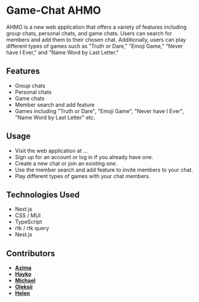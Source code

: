 # Game-Chat AHMO

AHMO is a new web application that offers a variety of features including group chats, personal chats, and game chats. Users can search for members and add them to their chosen chat. Additionally, users can play different types of games such as "Truth or Dare," "Emoji Game," "Never have I Ever," and "Name Word by Last Letter."

## Features

- Group chats
- Personal chats
- Game chats
- Member search and add feature
- Games including "Truth or Dare", "Emoji Game", "Never have I Ever", "Name Word by Last Letter" etc.

## Usage

- Visit the web application at ...
- Sign up for an account or log in if you already have one.
- Create a new chat or join an existing one.
- Use the member search and add feature to invite members to your chat.
- Play different types of games with your chat members.

## Technologies Used

- Next.js
- CSS / MUI
- TypeScript
- rtk / rtk query
- Nest.js


## Contributors

- [**Azima**](https://github.com/AzimaKai)
- [**Hayko**](https://github.com/HaykoDevelop)
- [**Michael**](https://github.com/MichaelMugaiga)
- [**Oleksii**](https://github.com/podnesTaF)
- [**Helen**](https://github.com/Helen-HYF)
